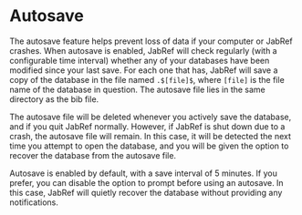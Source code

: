 # Autosave

The autosave feature helps prevent loss of data if your computer or JabRef crashes. When autosave is enabled, JabRef will check regularly (with a configurable time interval) whether any of your databases have been modified since your last save. For each one that has, JabRef will save a copy of the database in the file named `.$[file]$`, where `[file]` is the file name of the database in question. The autosave file lies in the same directory as the bib file.

The autosave file will be deleted whenever you actively save the database, and if you quit JabRef normally. However, if JabRef is shut down due to a crash, the autosave file will remain. In this case, it will be detected the next time you attempt to open the database, and you will be given the option to recover the database from the autosave file.

Autosave is enabled by default, with a save interval of 5 minutes. If you prefer, you can disable the option to prompt before using an autosave. In this case, JabRef will quietly recover the database without providing any notifications.
